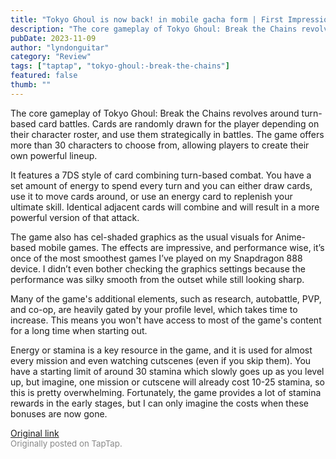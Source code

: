 ```yaml
---
title: "Tokyo Ghoul is now back! in mobile gacha form | First Impressions - Tokyo Ghoul: Break the Chains"
description: "The core gameplay of Tokyo Ghoul: Break the Chains revolves around turn-based card battles. Cards are randomly drawn for the player depending on their character roster, and use them strategically in battles. The game offers more than 30 characters to choose from, allowing players to create their own powerful lineup."
pubDate: 2023-11-09
author: "lyndonguitar"
category: "Review"
tags: ["taptap", "tokyo-ghoul:-break-the-chains"]
featured: false
thumb: ""
---
```


The core gameplay of Tokyo Ghoul: Break the Chains revolves around turn-based card battles. Cards are randomly drawn for the player depending on their character roster, and use them strategically in battles. The game offers more than 30 characters to choose from, allowing players to create their own powerful lineup.

It features a 7DS style of card combining turn-based combat. You have a set amount of energy to spend every turn and you can either draw cards, use it to move cards around, or use an energy card to replenish your ultimate skill. Identical adjacent cards will combine and will result in a more powerful version of that attack.

The game also has cel-shaded graphics as the usual visuals for Anime-based mobile games. The effects are impressive, and performance wise, it’s once of the most smoothest games I’ve played on my Snapdragon 888 device. I didn’t even bother checking the graphics settings because the performance was silky smooth from the outset while still looking sharp.

Many of the game's additional elements, such as research, autobattle, PVP, and co-op, are heavily gated by your profile level, which takes time to increase. This means you won't have access to most of the game's content for a long time when starting out.

Energy or stamina is a key resource in the game, and it is used for almost every mission and even watching cutscenes (even if you skip them). You have a starting limit of around 30 stamina which slowly goes up as you level up, but imagine, one mission or cutscene will already cost 10-25 stamina, so this is pretty overwhelming. Fortunately, the game provides a lot of stamina rewards in the early stages, but I can only imagine the costs when these bonuses are now gone.

[Original link](https://www.taptap.io/post/6526501)<br><span style="font-size: 0.95em; color: #888;">Originally posted on TapTap.</span>
